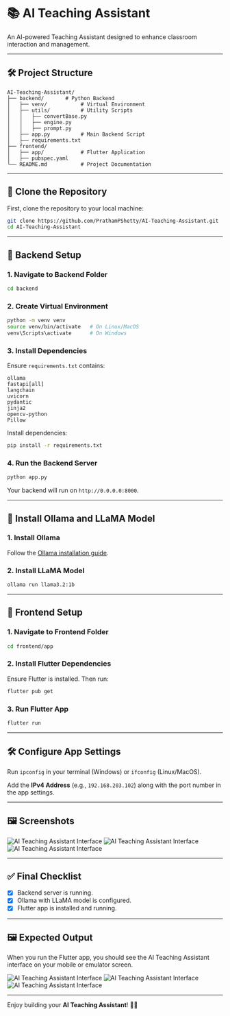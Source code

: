 # 📚 **AI Teaching Assistant**

An AI-powered Teaching Assistant designed to enhance classroom interaction and management.

---

## 🛠️ **Project Structure**

```
AI-Teaching-Assistant/
├── backend/       # Python Backend
│   ├── venv/           # Virtual Environment
│   ├── utils/          # Utility Scripts
│   │   ├── convertBase.py
│   │   ├── engine.py
│   │   ├── prompt.py
│   ├── app.py          # Main Backend Script
│   ├── requirements.txt
├── frontend/
│   ├── app/            # Flutter Application
│   ├── pubspec.yaml
└── README.md           # Project Documentation
```

---

## 🚀 **Clone the Repository**

First, clone the repository to your local machine:
```bash
git clone https://github.com/PrathamPShetty/AI-Teaching-Assistant.git
cd AI-Teaching-Assistant
```

---

## 🚀 **Backend Setup**

### 1. **Navigate to Backend Folder**
```bash
cd backend
```

### 2. **Create Virtual Environment**
```bash
python -m venv venv
source venv/bin/activate   # On Linux/MacOS
venv\Scripts\activate      # On Windows
```

### 3. **Install Dependencies**
Ensure `requirements.txt` contains:
```text
ollama
fastapi[all]
langchain
uvicorn
pydantic
jinja2
opencv-python
Pillow
```

Install dependencies:
```bash
pip install -r requirements.txt
```

### 4. **Run the Backend Server**
```bash
python app.py
```

Your backend will run on `http://0.0.0.0:8000`.

---

## 🤖 **Install Ollama and LLaMA Model**

### 1. **Install Ollama**
Follow the [Ollama installation guide](https://ollama.com/).

### 2. **Install LLaMA Model**
```bash
ollama run llama3.2:1b
```

---

## 📱 **Frontend Setup**

### 1. **Navigate to Frontend Folder**
```bash
cd frontend/app
```

### 2. **Install Flutter Dependencies**
Ensure Flutter is installed. Then run:
```bash
flutter pub get
```

### 3. **Run Flutter App**
```bash
flutter run
```

---

## 🛠️ **Configure App Settings**

Run `ipconfig` in your terminal (Windows) or `ifconfig` (Linux/MacOS).

Add the **IPv4 Address** (e.g., `192.168.203.102`)  along with the port number in the app settings.

---

## 🖼️ **Screenshots**

![AI Teaching Assistant Interface](./public/1.jpg)
![AI Teaching Assistant Interface](./public/2.jpg)
![AI Teaching Assistant Interface](./public/3.jpg)

---

## ✅ **Final Checklist**

- [x] Backend server is running.
- [x] Ollama with LLaMA model is configured.
- [x] Flutter app is installed and running.

---

## 🖼️ **Expected Output**

When you run the Flutter app, you should see the AI Teaching Assistant interface on your mobile or emulator screen.

![AI Teaching Assistant Interface](./public/1.jpg)
![AI Teaching Assistant Interface](./public/2.jpg)
![AI Teaching Assistant Interface](./public/3.jpg)

---

Enjoy building your **AI Teaching Assistant**! 🚀✨

